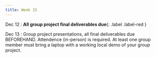 ```yaml
---
title: Week 15
---
```


Dec 12
 : **All group project final deliverables due**{: .label .label-red } 

Dec 13
: Group project presentations, all final deliverables due BEFOREHAND. Attendence (in-person) is required. At least one group member must bring a laptop with a working local demo of your group project.
